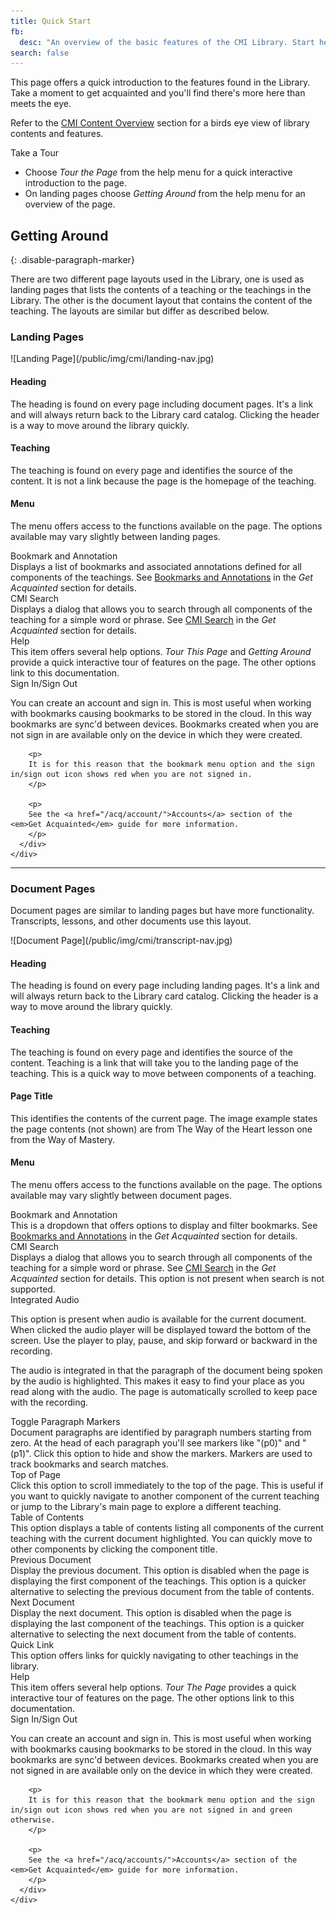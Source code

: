 ```yaml
---
title: Quick Start
fb:
  desc: "An overview of the basic features of the CMI Library. Start here when learning how to use CMI."
search: false
---
```


This page offers a quick introduction to the features found in the Library. Take a moment to get acquainted and you'll find there's more here than meets the eye.

Refer to the [CMI Content Overview](/acq/overview/) section for a birds eye view of library contents and features.

<div class="ui info ignored icon message">
  <i class="info letter icon"></i>
  <div class="content">
    <div class="header">Take a Tour</div>
    <ul class="list">
      <li>Choose <em>Tour the Page</em> from the help menu for a quick interactive introduction to the page.</li>
      <li>On landing pages choose <em>Getting Around</em> from the help menu for an overview of the page.</li>
    </ul>
  </div>
</div>

## Getting Around
{: .disable-paragraph-marker}

There are two different page layouts used in the Library, one is used as landing pages that lists the contents of a teaching or the teachings in the Library. The other is the document layout that contains the content of the teaching. The layouts are similar but differ as described below.

### Landing Pages

<div class="ui container" markdown="1">
  ![Landing Page](/public/img/cmi/landing-nav.jpg)
</div>

#### Heading

The heading is found on every page including document pages. It's a link and will always return back to the Library card catalog. Clicking the header is a way to move around the library quickly.

#### Teaching

The teaching is found on every page and identifies the source of the content. It is not a link because the page is the homepage of the teaching.

#### Menu

The menu offers access to the functions available on the page. The options available may vary slightly between landing pages.

<div class="ui relaxed list">
  <div class="item">
    <i class="bookmark icon"></i>
    <div class="content">
      <div class="header">Bookmark and Annotation</div>
      <div class="description">
        Displays a list of bookmarks and associated annotations defined for all components of the teachings. See <a href="/acq/bookmark/">Bookmarks and Annotations</a> in the <em>Get Acquainted</em> section for details.
      </div>
    </div>
  </div>
  <div class="item">
    <i class="search icon"></i>
    <div class="content">
      <div class="header">CMI Search</div>
      <div class="description">
        Displays a dialog that allows you to search through all components of the teaching for a simple word or phrase.  See <a href="/acq/bookmark/">CMI Search</a> in the <em>Get Acquainted</em> section for details.
      </div>
    </div>
  </div>
  <div class="item">
    <i class="question icon"></i>
    <div class="content">
      <div class="header">Help</div>
      <div class="description">
        This item offers several help options. <em>Tour This Page</em> and <em>Getting Around</em> provide a quick interactive tour of features on the page. The other options link to this documentation.
      </div>
    </div>
  </div>
  <div class="item">
    <i class="sign in icon"></i>
    <div class="content">
      <div class="header">Sign In/Sign Out</div>
      <div class="description">
        <p>
        You can create an account and sign in. This is most useful when working with bookmarks causing bookmarks to be stored in the cloud. In this way bookmarks are sync'd between devices. Bookmarks created when you are not sign in are available only on the device in which they were created.
        </p>

        <p>
        It is for this reason that the bookmark menu option and the sign in/sign out icon shows red when you are not signed in.
        </p>

        <p>
        See the <a href="/acq/account/">Accounts</a> section of the <em>Get Acquainted</em> guide for more information.
        </p>
      </div>
    </div>
  </div>
</div>

<hr/>

### Document Pages

Document pages are similar to landing pages but have more functionality. Transcripts, lessons, and other documents use this layout.

<div class="ui container" markdown="1">
  ![Document Page](/public/img/cmi/transcript-nav.jpg)
</div>

#### Heading

The heading is found on every page including landing pages. It's a link and will always return back to the Library card catalog. Clicking the header is a way to move around the library quickly.

#### Teaching

The teaching is found on every page and identifies the source of the content. Teaching is a link that will take you to the landing page of the teaching. This is a quick way to move between components of a teaching.

#### Page Title

This identifies the contents of the current page. The image example states the page contents (not shown) are from The Way of the Heart lesson one from the Way of Mastery.

#### Menu

The menu offers access to the functions available on the page. The options available may vary slightly between document pages.

<div class="ui relaxed list">
  <div class="item">
    <i class="bookmark icon"></i>
    <div class="content">
      <div class="header">Bookmark and Annotation</div>
      <div class="description">
        This is a dropdown that offers options to display and filter bookmarks. See <a href="/acq/bookmark/">Bookmarks and Annotations</a> in the <em>Get Acquainted</em> section for details.
      </div>
    </div>
  </div>
  <div class="item">
    <i class="search icon"></i>
    <div class="content">
      <div class="header">CMI Search</div>
      <div class="description">
        Displays a dialog that allows you to search through all components of the teaching for a simple word or phrase.  See <a href="/acq/bookmark/">CMI Search</a> in the <em>Get Acquainted</em> section for details. This option is not present when search is not supported.
      </div>
    </div>
  </div>
  <div class="item">
    <i class="volume up icon"></i>
    <div class="content">
      <div class="header">Integrated Audio</div>
      <div class="description">
        <p>
        This option is present when audio is available for the current document. When clicked the audio player will be displayed toward the bottom of the screen. Use the player to play, pause, and skip forward or backward in the recording. 
        </p>
        <p>
        The audio is integrated in that the paragraph of the document being spoken by the audio is highlighted. This makes it easy to find your place as you read along with the audio. The page is automatically scrolled to keep pace with the recording.
        </p>
      </div>
    </div>
  </div>
  <div class="item">
    <i class="paragraph icon"></i>
    <div class="content">
      <div class="header">Toggle Paragraph Markers</div>
      <div class="description">
        Document paragraphs are identified by paragraph numbers starting from zero. At the head of each paragraph you'll see markers like "(p0)" and "(p1)". Click this option to hide and show the markers. Markers are used to track bookmarks and search matches.
      </div>
    </div>
  </div>
  <div class="item">
    <i class="level up icon"></i>
    <div class="content">
      <div class="header">Top of Page</div>
      <div class="description">
        Click this option to scroll immediately to the top of the page. This is useful if you want to quickly navigate to another component of the current teaching or jump to the Library's main page to explore a different teaching.
      </div>
    </div>
  </div>
  <div class="item">
    <i class="align justify icon"></i>
    <div class="content">
      <div class="header">Table of Contents</div>
      <div class="description">
        This option displays a table of contents listing all components of the current teaching with the current document highlighted. You can quickly move to other components by clicking the component title.
      </div>
    </div>
  </div>
  <div class="item">
    <i class="arrow circle left icon"></i>
    <div class="content">
      <div class="header">Previous Document</div>
      <div class="description">
        Display the previous document. This option is disabled when the page is displaying the first component of the teachings. This option is a quicker alternative to selecting the previous document from the table of contents.
      </div>
    </div>
  </div>
  <div class="item">
    <i class="arrow circle right icon"></i>
    <div class="content">
      <div class="header">Next Document</div>
      <div class="description">
        Display the next document. This option is disabled when the page is displaying the last component of the teachings. This option is a quicker alternative to selecting the next document from the table of contents.
      </div>
    </div>
  </div>
  <div class="item">
    <i class="book icon"></i>
    <div class="content">
      <div class="header">Quick Link</div>
      <div class="description">
        This option offers links for quickly navigating to other teachings in the library.
      </div>
    </div>
  </div>
  <div class="item">
    <i class="question icon"></i>
    <div class="content">
      <div class="header">Help</div>
      <div class="description">
        This item offers several help options. <em>Tour The Page</em> provides a quick interactive tour of features on the page. The other options link to this documentation.
      </div>
    </div>
  </div>
  <div class="item">
    <i class="sign in icon"></i>
    <div class="content">
      <div class="header">Sign In/Sign Out</div>
      <div class="description">
        <p>
        You can create an account and sign in. This is most useful when working with bookmarks causing bookmarks to be stored in the cloud. In this way bookmarks are sync'd between devices. Bookmarks created when you are not signed in are available only on the device in which they were created.
        </p>

        <p>
        It is for this reason that the bookmark menu option and the sign in/sign out icon shows red when you are not signed in and green otherwise.
        </p>

        <p>
        See the <a href="/acq/accounts/">Accounts</a> section of the <em>Get Acquainted</em> guide for more information.
        </p>
      </div>
    </div>
  </div>
</div>



